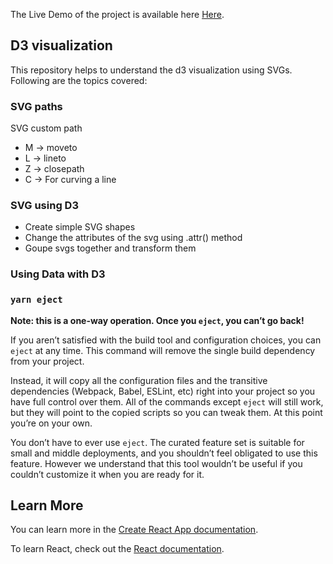 The Live Demo of the project is available here [Here](https://anish9461.github.io/d3-visualization-and-firebase).

## D3 visualization 

This repository helps to understand the d3 visualization using SVGs. Following are the topics covered: 

### SVG paths

SVG custom path
* M -> moveto
* L -> lineto
* Z -> closepath
* C -> For curving a line

### SVG using D3
* Create simple SVG shapes
* Change the attributes of the svg using .attr() method
* Goupe svgs together and transform them 

### Using Data with D3



### `yarn eject`

**Note: this is a one-way operation. Once you `eject`, you can’t go back!**

If you aren’t satisfied with the build tool and configuration choices, you can `eject` at any time. This command will remove the single build dependency from your project.

Instead, it will copy all the configuration files and the transitive dependencies (Webpack, Babel, ESLint, etc) right into your project so you have full control over them. All of the commands except `eject` will still work, but they will point to the copied scripts so you can tweak them. At this point you’re on your own.

You don’t have to ever use `eject`. The curated feature set is suitable for small and middle deployments, and you shouldn’t feel obligated to use this feature. However we understand that this tool wouldn’t be useful if you couldn’t customize it when you are ready for it.

## Learn More

You can learn more in the [Create React App documentation](https://facebook.github.io/create-react-app/docs/getting-started).

To learn React, check out the [React documentation](https://reactjs.org/).



